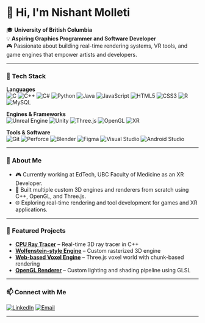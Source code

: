 # 👋 Hi, I'm Nishant Molleti

🎓 **University of British Columbia**  
💡 **Aspiring Graphics Programmer and Software Developer**  
🎮 Passionate about building real-time rendering systems, VR tools, and game engines that empower artists and developers.

---

### 🧰 Tech Stack

**Languages**  
![C](https://img.shields.io/badge/C-00599C?logo=c&logoColor=white)
![C++](https://img.shields.io/badge/C++-00599C?logo=cplusplus&logoColor=white)
![C#](https://img.shields.io/badge/C%23-239120?logo=csharp&logoColor=white)
![Python](https://img.shields.io/badge/Python-3776AB?logo=python&logoColor=white)
![Java](https://img.shields.io/badge/Java-007396?logo=java&logoColor=white)
![JavaScript](https://img.shields.io/badge/JavaScript-F7DF1E?logo=javascript&logoColor=black)
![HTML5](https://img.shields.io/badge/HTML5-E34F26?logo=html5&logoColor=white)
![CSS3](https://img.shields.io/badge/CSS3-1572B6?logo=css3&logoColor=white)
![R](https://img.shields.io/badge/R-276DC3?logo=r&logoColor=white)
![MySQL](https://img.shields.io/badge/MySQL-4479A1?logo=mysql&logoColor=white)

**Engines & Frameworks**  
![Unreal Engine](https://img.shields.io/badge/Unreal%20Engine-313131?logo=unrealengine&logoColor=white)
![Unity](https://img.shields.io/badge/Unity-100000?logo=unity&logoColor=white)
![Three.js](https://img.shields.io/badge/Three.js-000000?logo=three.js&logoColor=white)
![OpenGL](https://img.shields.io/badge/OpenGL-5586A4?logo=opengl&logoColor=white)
![XR](https://img.shields.io/badge/XR%20(AR/VR)-ff69b4?logo=oculus&logoColor=white)

**Tools & Software**  
![Git](https://img.shields.io/badge/Git-F05032?logo=git&logoColor=white)
![Perforce](https://img.shields.io/badge/Perforce-404040?logo=perforce&logoColor=white)
![Blender](https://img.shields.io/badge/Blender-F5792A?logo=blender&logoColor=white)
![Figma](https://img.shields.io/badge/Figma-F24E1E?logo=figma&logoColor=white)
![Visual Studio](https://img.shields.io/badge/Visual%20Studio-5C2D91?logo=visualstudio&logoColor=white)
![Android Studio](https://img.shields.io/badge/Android%20Studio-3DDC84?logo=androidstudio&logoColor=white)

---

### 🧠 About Me

- 🎮 Currently working at EdTech, UBC Faculty of Medicine as an XR Developer.  
- 🧩 Built multiple custom 3D engines and renderers from scratch using C++, OpenGL, and Three.js.
- 🌐 Exploring real-time rendering and tool development for games and XR applications.

---

### 🚀 Featured Projects

- [**CPU Ray Tracer**](https://github.com/NISH-Original/cpu-raytracer) – Real-time 3D ray tracer in C++
- [**Wolfenstein-style Engine**](https://github.com/NISH-Original/wolfenstein_game_engine) – Custom rasterized 3D engine
- [**Web-based Voxel Engine**](https://github.com/NISH-Original/voxel-engine) – Three.js voxel world with chunk-based rendering  
- [**OpenGL Renderer**](https://github.com/NISH-Original/opengl-renderer) – Custom lighting and shading pipeline using GLSL  

---

### 📫 Connect with Me

[![LinkedIn](https://img.shields.io/badge/LinkedIn-Nishant%20Molleti-0077B5?logo=linkedin&logoColor=white)](https://www.linkedin.com/in/nishant-molleti/)
[![Email](https://img.shields.io/badge/Email-nishant.molleti%40gmail.com-red?logo=gmail&logoColor=white)](mailto:nishant.molleti@gmail.com)

---
